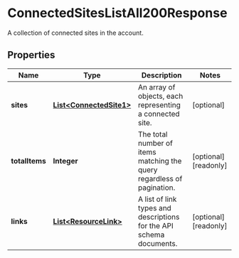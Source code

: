 

# ConnectedSitesListAll200Response

A collection of connected sites in the account.

## Properties

| Name | Type | Description | Notes |
|------------ | ------------- | ------------- | -------------|
|**sites** | [**List&lt;ConnectedSite1&gt;**](ConnectedSite1.md) | An array of objects, each representing a connected site. |  [optional] |
|**totalItems** | **Integer** | The total number of items matching the query regardless of pagination. |  [optional] [readonly] |
|**links** | [**List&lt;ResourceLink&gt;**](ResourceLink.md) | A list of link types and descriptions for the API schema documents. |  [optional] [readonly] |



